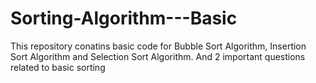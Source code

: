 # Sorting-Algorithm---Basic
This repository conatins basic code for Bubble Sort Algorithm, Insertion Sort Algorithm and Selection Sort Algorithm. And 2 important questions related to basic sorting 
